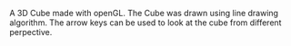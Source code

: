 A 3D Cube made with openGL. The Cube was drawn using line drawing algorithm. The arrow keys can be used to look at the cube from different perpective.
